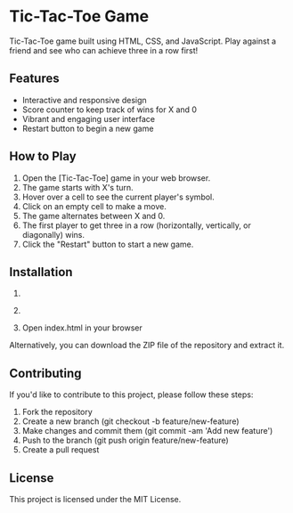 # Tic-Tac-Toe Game

Tic-Tac-Toe game built using HTML, CSS, and JavaScript. Play against a friend and see who can achieve three in a row first!

## Features

- Interactive and responsive design
- Score counter to keep track of wins for X and 0
- Vibrant and engaging user interface
- Restart button to begin a new game

## How to Play

1. Open the [Tic-Tac-Toe] game in your web browser.
2. The game starts with X's turn.
3. Hover over a cell to see the current player's symbol.
4. Click on an empty cell to make a move.
5. The game alternates between X and 0.
6. The first player to get three in a row (horizontally, vertically, or diagonally) wins.
7. Click the "Restart" button to start a new game.

## Installation

1. ```bash git clone https://github.com/rohityadav-sas/Tic-Tac-Toe
2. ```bash cd tic-tac-toe
3. Open index.html in your browser

Alternatively, you can download the ZIP file of the repository and extract it.

## Contributing
If you'd like to contribute to this project, please follow these steps:

1. Fork the repository
2. Create a new branch (git checkout -b feature/new-feature)
3. Make changes and commit them (git commit -am 'Add new feature')
4. Push to the branch (git push origin feature/new-feature)
5. Create a pull request

## License
This project is licensed under the MIT License.
